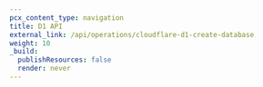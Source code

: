 ```yaml
---
pcx_content_type: navigation
title: D1 API
external_link: /api/operations/cloudflare-d1-create-database
weight: 10
_build:
  publishResources: false
  render: never
---
```

